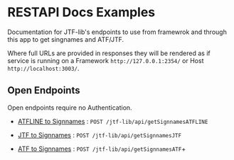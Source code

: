 # RESTAPI Docs Examples

Documentation for JTF-lib's endpoints to use from framewrok and through this app to get singnames and ATF/JTF.

Where full URLs are provided in responses they will be rendered as if service
is running on a Framework `http://127.0.0.1:2354/` or Host `http://localhost:3003/`.

## Open Endpoints

Open endpoints require no Authentication.

* [ATFLINE to Signnames](atflinetosignnames.md) : `POST /jtf-lib/api/getSignnamesATFLINE`

* [JTF to Signnames](jtftosignnames.md) : `POST /jtf-lib/api/getSignnamesJTF`

* [ATF to Signnames](atftosignnames.md) : `POST /jtf-lib/api/getSignnamesATF`+